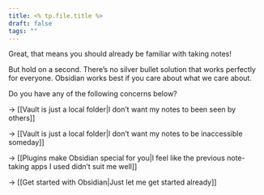 ```yaml
---
title: <% tp.file.title %>
draft: false
tags: ""
---
```

Great, that means you should already be familiar with taking notes!

But hold on a second. There’s no silver bullet solution that works perfectly for everyone. Obsidian works best if you care about what we care about.

Do you have any of the following concerns below?

→ [[Vault is just a local folder|I don’t want my notes to been seen by others]]

→ [[Vault is just a local folder|I don’t want my notes to be inaccessible someday]]

→ [[Plugins make Obsidian special for you|I feel like the previous note-taking apps I used didn’t suit me well]]

→ [[Get started with Obsidian|Just let me get started already]]
